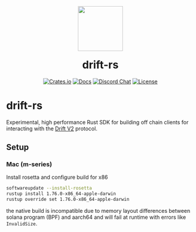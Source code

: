 <div align="center">
  <img height="120x" src="https://uploads-ssl.webflow.com/611580035ad59b20437eb024/616f97a42f5637c4517d0193_Logo%20(1)%20(1).png" />

  <h1 style="margin-top:20px;">drift-rs</h1>

  <p>
    <a href="https://crates.io/crates/drift-sdk"><img alt="Crates.io" src="https://img.shields.io/crates/v/drift-sdk.img" /></a>
    <a href="https://docs.drift.trade/developer-resources/sdk-documentation"><img alt="Docs" src="https://img.shields.io/badge/docs-tutorials-blueviolet" /></a>
    <a href="https://discord.com/channels/849494028176588802/878700556904980500"><img alt="Discord Chat" src="https://img.shields.io/discord/889577356681945098?color=blueviolet" /></a>
    <a href="https://opensource.org/licenses/Apache-2.0"><img alt="License" src="https://img.shields.io/github/license/project-serum/anchor?color=blueviolet" /></a>
  </p>
</div>

# drift-rs

Experimental, high performance Rust SDK for building off chain clients for interacting with the [Drift V2](https://github.com/drift-labs/protocol-v2) protocol.

## Setup

### Mac (m-series)

Install rosetta and configure build for x86

```bash
softwareupdate --install-rosetta
rustup install 1.76.0-x86_64-apple-darwin
rustup override set 1.76.0-x86_64-apple-darwin
```

the native build is incompatible due to memory layout differences between solana program (BPF) and aarch64 and will fail at runtime with errors like `InvalidSize`.
